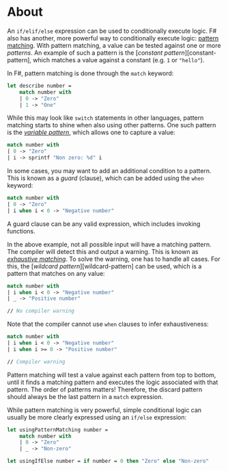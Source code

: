 # About

An `if/elif/else` expression can be used to conditionally execute logic. F# also has another, more powerful way to conditionally execute logic: [pattern matching][pattern-matching]. With pattern matching, a value can be tested against one or more _patterns_. An example of such a pattern is the [_constant pattern_][constant-pattern], which matches a value against a constant (e.g. `1` or `"hello"`).

In F#, pattern matching is done through the `match` keyword:

```fsharp
let describe number =
    match number with
    | 0 -> "Zero"
    | 1 -> "One"
```

While this may look like `switch` statements in other languages, pattern matching starts to shine when also using other patterns. One such pattern is the [_variable pattern_][variable-patterns], which allows one to capture a value:

```fsharp
match number with
| 0 -> "Zero"
| i -> sprintf "Non zero: %d" i
```

In some cases, you may want to add an additional condition to a pattern. This is known as a _guard_ (clause), which can be added using the `when` keyword:

```fsharp
match number with
| 0 -> "Zero"
| i when i < 0 -> "Negative number"
```

A guard clause can be any valid expression, which includes invoking functions.

In the above example, not all possible input will have a matching pattern. The compiler will detect this and output a warning. This is known as [_exhaustive matching_][exhaustive-matching]. To solve the warning, one has to handle all cases. For this, the [_wildcard pattern_][wildcard-pattern] can be used, which is a pattern that matches on any value:

```fsharp
match number with
| i when i < 0 -> "Negative number"
| _ -> "Positive number"

// No compiler warning
```

Note that the compiler cannot use `when` clauses to infer exhaustiveness:

```fsharp
match number with
| i when i < 0 -> "Negative number"
| i when i >= 0 -> "Positive number"

// Compiler warning
```

Pattern matching will test a value against each pattern from top to bottom, until it finds a matching pattern and executes the logic associated with that pattern. The order of patterns matters! Therefore, the discard pattern should always be the last pattern in a `match` expression.

While pattern matching is very powerful, simple conditional logic can usually be more clearly expressed using an `if/else` expression:

```fsharp
let usingPatternMatching number =
    match number with
    | 0 -> "Zero"
    | _ -> "Non-zero"

let usingIfElse number = if number = 0 then "Zero" else "Non-zero"
```

[pattern-matching]: https://docs.microsoft.com/en-us/dotnet/fsharp/language-reference/pattern-matching
[constant-patterns]: https://docs.microsoft.com/en-us/dotnet/fsharp/language-reference/pattern-matching#constant-patterns
[wildcard-patterns]: https://docs.microsoft.com/en-us/dotnet/fsharp/language-reference/pattern-matching#wildcard-pattern
[variable-patterns]: https://docs.microsoft.com/en-us/dotnet/fsharp/language-reference/pattern-matching#variable-patterns
[guards]: https://docs.microsoft.com/en-us/dotnet/fsharp/language-reference/match-expressions#guards-on-patterns
[exhaustive-matching]: https://fsharpforfunandprofit.com/posts/match-expression/#exhaustive-matching
